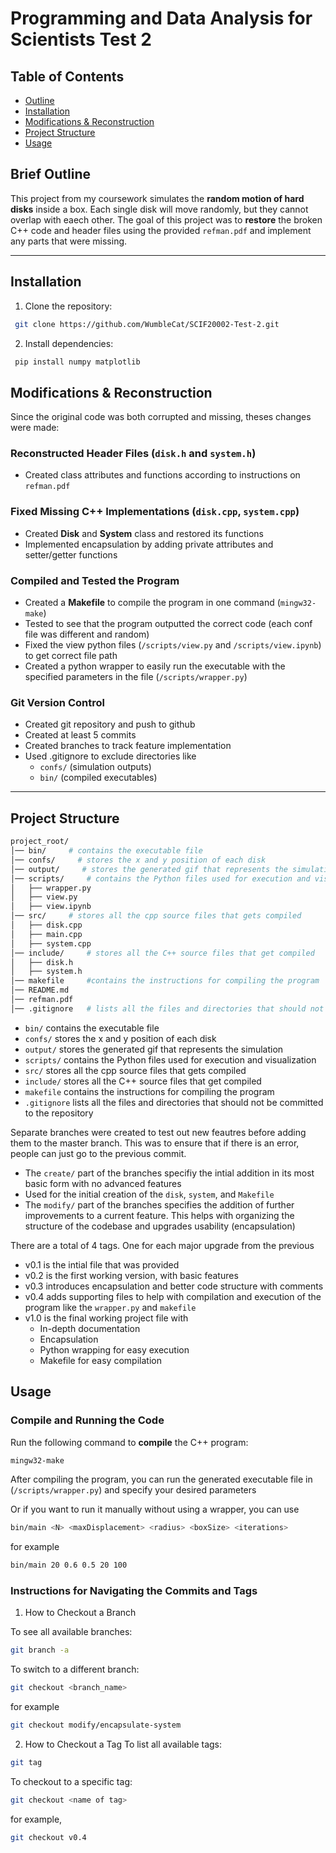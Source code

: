 # Programming and Data Analysis for Scientists Test 2

##  Table of Contents
- [Outline](#brief-outline)
- [Installation](#installation)
- [Modifications & Reconstruction](#modifications--reconstruction)
- [Project Structure](#project-structure)
- [Usage](#usage)



## Brief Outline
This project from my coursework simulates the **random motion of hard disks** inside a box. Each single disk will move randomly, but they cannot overlap with eaech other. The goal of this project was to **restore** the broken C++ code and header files using the provided `refman.pdf` and implement any parts that were missing.

---

## Installation
1. Clone the repository:
```bash
 git clone https://github.com/WumbleCat/SCIF20002-Test-2.git
```

2. Install dependencies:
```bash
 pip install numpy matplotlib
 ```

## **Modifications & Reconstruction**
Since the original code was both corrupted and missing, theses changes were made:

### **Reconstructed Header Files (`disk.h` and `system.h`)**
- Created class attributes and functions according to instructions on `refman.pdf`

### **Fixed Missing C++ Implementations (`disk.cpp`, `system.cpp`)**
- Created **Disk** and **System** class and restored its functions
- Implemented encapsulation by adding private attributes and setter/getter functions

### **Compiled and Tested the Program**
- Created a **Makefile** to compile the program in one command (`mingw32-make`)
- Tested to see that the program outputted the correct code (each conf file was different and random)
- Fixed the view python files (`/scripts/view.py` and `/scripts/view.ipynb`) to get correct file path
- Created a python wrapper to easily run the executable with the specified parameters in the file (`/scripts/wrapper.py`)

### **Git Version Control**
- Created git repository and push to github
- Created at least 5 commits 
- Created branches to track feature implementation
- Used .gitignore to exclude directories like
    - `confs/` (simulation outputs)
    - `bin/` (compiled executables)
---

## **Project Structure**
```bash
project_root/
│── bin/     # contains the executable file
│── confs/     # stores the x and y position of each disk
│── output/     # stores the generated gif that represents the simulation
│── scripts/     # contains the Python files used for execution and visualization 
│   ├── wrapper.py
│   ├── view.py
│   ├── view.ipynb
│── src/     # stores all the cpp source files that gets compiled 
│   ├── disk.cpp
│   ├── main.cpp
│   ├── system.cpp
│── include/     # stores all the C++ source files that get compiled
│   ├── disk.h
│   ├── system.h
│── makefile     #contains the instructions for compiling the program
│── README.md
│── refman.pdf
│── .gitignore   # lists all the files and directories that should not be committed to the repository
```
- `bin/` contains the executable file
- `confs/` stores the x and y position of each disk
- `output/` stores the generated gif that represents the simulation
- `scripts/` contains the Python files used for execution and visualization 
- `src/` stores all the cpp source files that gets compiled 
- `include/` stores all the C++ source files that get compiled
- `makefile` contains the instructions for compiling the program
- `.gitignore` lists all the files and directories that should not be committed to the repository

Separate branches were created to test out new feautres before adding them to the master branch. This was to ensure that if there is an error, people can just go to the previous commit. 
- The `create/` part of the branches specifiy the intial addition in its most basic form with no advanced features
- Used for the initial creation of the `disk`, `system`, and `Makefile`
- The `modify/` part of the branches specifies the addition of further improvements to a current feature. This helps with organizing the structure of the codebase and upgrades usability (encapsulation)

There are a total of 4 tags. One for each major upgrade from the previous 
- v0.1 is the intial file that was provided 
- v0.2 is the first working version, with basic features
- v0.3 introduces encapsulation and better code structure with comments
- v0.4 adds supporting files to help with compilation and execution of the program like the `wrapper.py` and `makefile`
- v1.0 is the final working project file with 
    - In-depth documentation
    - Encapsulation
    - Python wrapping for easy execution
    - Makefile for easy compilation

## Usage
### **Compile and Running the Code**
Run the following command to **compile** the C++ program:
```bash
mingw32-make
```

After compiling the program, you can run the generated executable file in (`/scripts/wrapper.py`) and specify your desired parameters

Or if you want to run it manually without using a wrapper, you can use
```bash
bin/main <N> <maxDisplacement> <radius> <boxSize> <iterations>
```

for example
```bash
bin/main 20 0.6 0.5 20 100
```


### **Instructions for Navigating the Commits and Tags**

1. How to Checkout a Branch 

To see all available branches:
```bash
git branch -a
```

To switch to a different branch:
```bash
git checkout <branch_name>
```

for example
```bash
git checkout modify/encapsulate-system
```


2. How to Checkout a Tag
To list all available tags:
```bash
git tag
```

To checkout to a specific tag:
```bash
git checkout <name of tag>
```

for example,
```bash
git checkout v0.4
```

